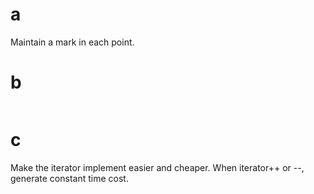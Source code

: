 # a
Maintain a mark in each point.

# b
```
```

# c
Make the iterator implement easier and cheaper.
When iterator++ or --, generate constant time cost.